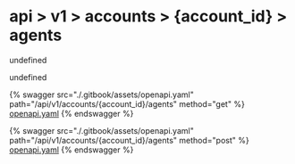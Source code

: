# api > v1 > accounts > {account_id} > agents

undefined

undefined


{% swagger src="./.gitbook/assets/openapi.yaml" path="/api/v1/accounts/{account_id}/agents" method="get" %}
[openapi.yaml](<./.gitbook/assets/openapi.yaml>)
{% endswagger %}
  


{% swagger src="./.gitbook/assets/openapi.yaml" path="/api/v1/accounts/{account_id}/agents" method="post" %}
[openapi.yaml](<./.gitbook/assets/openapi.yaml>)
{% endswagger %}